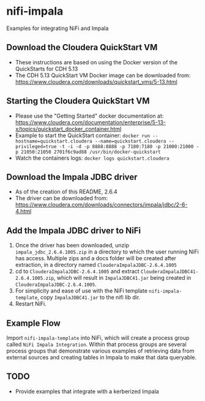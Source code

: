 # nifi-impala
Examples for integrating NiFi and Impala

## Download the Cloudera QuickStart VM
- These instructions are based on using the Docker version of the QuickStarts for CDH 5.13
- The CDH 5.13 QuickStart VM Docker image can be downloaded from: https://www.cloudera.com/downloads/quickstart_vms/5-13.html

## Starting the Cloudera QuickStart VM
- Please use the "Getting Started" docker documentation at: https://www.cloudera.com/documentation/enterprise/5-13-x/topics/quickstart_docker_container.html
- Example to start the QuickStart container: `docker run --hostname=quickstart.cloudera --name=quickstart.cloudera --privileged=true -t -i -d -p 8888:8888 -p 7180:7180 -p 21000:21000 -p 21050:21050 2701f6c9ad88 /usr/bin/docker-quickstart`
- Watch the containers logs: `docker logs quickstart.cloudera`

## Download the Impala JDBC driver
- As of the creation of this README, 2.6.4
- The driver can be downloaded from: https://www.cloudera.com/downloads/connectors/impala/jdbc/2-6-4.html

## Add the Impala JDBC driver to NiFi
1. Once the driver has been downloaded, unzip `impala_jdbc_2.6.4.1005.zip` in a directory to which the user running NiFi has access. Multiple zips and a docs folder will be created after extraction, in a directory named `ClouderaImpalaJDBC-2.6.4.1005`
1. cd to `ClouderaImpalaJDBC-2.6.4.1005` and extract `ClouderaImpalaJDBC41-2.6.4.1005.zip`, which will result in `ImpalaJDBC41.jar` being created in `ClouderaImpalaJDBC-2.6.4.1005`.
1. For simplicity and ease of use with the NiFi template `nifi-impala-template`, copy `ImpalaJDBC41.jar` to the nifi lib dir.
1. Restart NiFi.

## Example Flow
Import `nifi-impala-template` into NiFi, which will create a process group called `NiFi Impala Integration`.  Within that process groups are several process groups that demonstrate various examples of retrieving data from external sources and creating tables in Impala to make that data queryable.

## TODO
- Provide examples that integrate with a kerberized Impala
